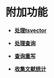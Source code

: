 # 附加功能<a name="ZH-CN_TOPIC_0242370491"></a>

-   **[处理tsvector](处理tsvector.md)**  

-   **[处理查询](处理查询.md)**  

-   **[查询重写](查询重写.md)**  

-   **[收集文献统计](收集文献统计.md)**  


